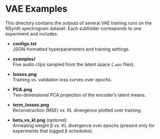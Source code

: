 # VAE Examples

This directory contains the outputs of several VAE training runs on the NSynth spectrogram dataset. Each subfolder corresponds to one experiment and includes:

- **configs.txt**  
  JSON-formatted hyperparameters and training settings.

- **examples/**  
  Five audio clips sampled from the latent space (`.wav` files).

- **losses.png**  
  Training vs. validation loss curves over epochs.

- **PCA.png**  
  Two-dimensional PCA projection of the encoder’s latent means.

- **term_losses.png**  
  Reconstruction (MSE) vs. KL divergence plotted over training.

- **beta_vs_kl.png** *(optional)*  
  Annealing weight β vs. KL divergence over epochs (present only for experiments that logged β schedules).

